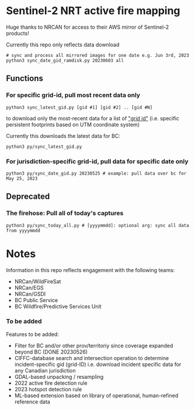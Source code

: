 # Sentinel-2 NRT active fire mapping

Huge thanks to NRCAN for access to their AWS mirror of Sentinel-2 products! 

Currently this repo only reflects data download 
```
# sync and process all mirrored images for one date e.g. Jun 3rd, 2023
python3 sync_date_gid_ramdisk.py 20230603 all 
```
## Functions
### For specific grid-id, pull most recent data only
```
python3 sync_latest_gid.py [gid #1] [gid #2] .. [gid #N]
```
to download only the most-recent data for a list of ["grid id"](https://eatlas.org.au/data/uuid/f7468d15-12be-4e3f-a246-b2882a324f59) (i.e. specific persistent footprints based on UTM coordinate system)

Currently this downloads the latest data for BC:
```
python3 py/sync_latest_gid.py
```

### For jurisdiction-specific grid-id, pull data for specific date only
```
python3 py/sync_date_gid.py 20230525 # example: pull data over bc for May 25, 2023
```

## Deprecated
### The firehose: Pull all of today's captures
```
python3 py/sync_today_all.py # [yyyymmdd]: optional arg: sync all data from yyyymmdd
```
# Notes
Information in this repo reflects engagement with the following teams:
* NRCan/WildFireSat
* NRCan/EGS
* NRCan/GSDI
* BC Public Service
* BC Wildfire/Predictive Services Unit 

### To be added
Features to be added:
* Filter for BC and/or other prov/territoriy since coverage expanded beyond BC (DONE 20230526)
* CIFFC-database search and intersection operation to determine incident-specific gid (grid-ID) i.e. download incident specific data for any Canadian jurisdiction
* GDAL-based unpacking / resampling
* 2022 active fire detection rule
* 2023 hotspot detection rule
* ML-based extension based on library of operational, human-refined reference data
